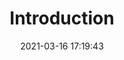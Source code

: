 ---
title: Introduction
date: 2021-03-16 17:19:43
permalink: /en/Zadig v3.4/install/guide
operationGuide: true
sidebar: true
article: true
comment: false
editLink: false
---